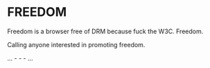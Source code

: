 # FREEDOM

Freedom is a browser free of DRM because fuck the W3C.
Freedom.

Calling anyone interested in promoting freedom.

... - - - ...
